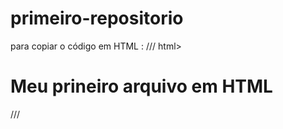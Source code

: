 # primeiro-repositorio

para copiar o código em HTML :
///
html>
  <h1>Meu prineiro arquivo em HTML</h1>
</html>
///

